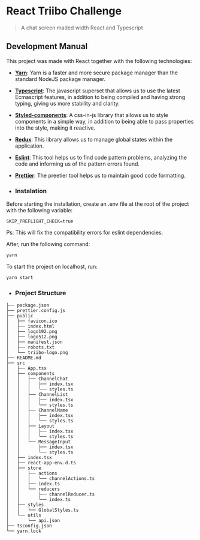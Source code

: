 # React Triibo Challenge
> A chat screen maded width React and Typescript

## Development Manual

This project was made with React together with the following technologies:

- <b>[Yarn](https://yarnpkg.com/)</b>: Yarn is a faster and more secure package manager than the standard NodeJS package manager.

- <b>[Typescript](https://www.typescriptlang.org/)</b>: The javascript superset that allows us to use the latest Ecmascript features, in addition to being compiled and having strong typing, giving us more stability and clarity.

- <b>[Styled-components](https://styled-components.com/)</b>: A css-in-js library that allows us to style components in a simple way, in addition to being able to pass properties into the style, making it reactive.

- <b>[Redux](https://redux.js.org/)</b>: This library allows us to manage global states within the application.

- <b>[Eslint](https://eslint.org/)</b>: This tool helps us to find code pattern problems, analyzing the code and informing us of the pattern errors found.

- <b>[Prettier](https://prettier.io/)</b>: The preetier tool helps us to maintain good code formatting.

* ### Instalation

Before starting the installation, create an .env file at the root of the project with the following variable:

```
SKIP_PREFLIGHT_CHECK=true
```
Ps: This will fix the compatibility errors for eslint dependencies.

After, run the following command:

```sh
yarn
```

To start the project on localhost, run:

```sh
yarn start
```

* ### Project Structure

```
├── package.json
├── prettier.config.js
├── public
│   ├── favicon.ico
│   ├── index.html
│   ├── logo192.png
│   ├── logo512.png
│   ├── manifest.json
│   ├── robots.txt
│   └── triibo-logo.png
├── README.md
├── src
│   ├── App.tsx
│   ├── components
│   │   ├── ChannelChat
│   │   │   ├── index.tsx
│   │   │   └── styles.ts
│   │   ├── ChannelList
│   │   │   ├── index.tsx
│   │   │   └── styles.ts
│   │   ├── ChannelName
│   │   │   ├── index.tsx
│   │   │   └── styles.ts
│   │   ├── Layout
│   │   │   ├── index.tsx
│   │   │   └── styles.ts
│   │   └── MessageInput
│   │       ├── index.tsx
│   │       └── styles.ts
│   ├── index.tsx
│   ├── react-app-env.d.ts
│   ├── store
│   │   ├── actions
│   │   │   └── channelActions.ts
│   │   ├── index.ts
│   │   └── reducers
│   │       ├── channelReducer.ts
│   │       └── index.ts
│   ├── styles
│   │   └── GlobalStyles.ts
│   └── utils
│       └── api.json
├── tsconfig.json
└── yarn.lock
```

